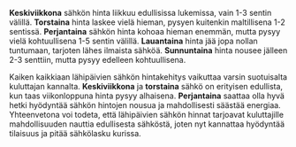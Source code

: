 **Keskiviikkona** sähkön hinta liikkuu edullisissa lukemissa, vain 1-3 sentin välillä. **Torstaina** hinta laskee vielä hieman, pysyen kuitenkin maltillisena 1-2 sentissä. **Perjantaina** sähkön hinta kohoaa hieman enemmän, mutta pysyy vielä kohtuullisena 1-5 sentin välillä. **Lauantaina** hinta jää jopa nollan tuntumaan, tarjoten lähes ilmaista sähköä. **Sunnuntaina** hinta nousee jälleen 2-3 senttiin, mutta pysyy edelleen kohtuullisena.

Kaiken kaikkiaan lähipäivien sähkön hintakehitys vaikuttaa varsin suotuisalta kuluttajan kannalta. **Keskiviikkona** ja **torstaina** sähkö on erityisen edullista, kun taas viikonloppuna hinta pysyy alhaisena. **Perjantaina** saattaa olla hyvä hetki hyödyntää sähkön hintojen nousua ja mahdollisesti säästää energiaa. Yhteenvetona voi todeta, että lähipäivien sähkön hinnat tarjoavat kuluttajille mahdollisuuden nauttia edullisesta sähköstä, joten nyt kannattaa hyödyntää tilaisuus ja pitää sähkölasku kurissa.